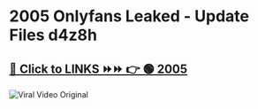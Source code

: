 
 # 2005 Onlyfans Leaked - Update Files d4z8h

## <h2><a href="https://clipsfans.com/2005&ref=git">🔗 Click to LINKS ⏩⏩ 👉 🟢 2005 </a></h2>

<a href="https://clipsfans.com/2005&ref=git" rel="nofollow" data-target="animated-image.originalLink"><img src="https://i.ibb.co.com/xMMVF88/686577567.gif" alt="Viral Video Original" style="max-width: 100%; display: inline-block;" data-target="animated-image.originalImage"></a>

